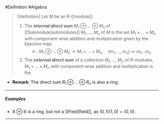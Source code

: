 #Definition #Algebra

> [!definition]
> Let $M$ be an $R$-[[module]]. 
> 1. The ***internal direct sum***  $M_{1}\oplus\dots \oplus M_{n}$ of [[Submodule|submodules]] $M_{1},\dots,M_{n}$ of $M$ is the set $M_{1}\times\dots \times M_{n}$ with component-wise addition and multiplication given by the bijective map: $$\pi:M_{1}\oplus \dots \oplus M_{n}\to M_{1}+\dots+M_{n},\quad (m_{1},\dots,m_{n})\mapsto m_{1}\dots m_{n}$$
> 2. The ***external direct sum*** of a collection $M_{1},\dots,M_{n}$ of $R$-modules, $M_{1}\times\dots \times M_{n}$ with component-wise addition and multiplication is the

- **Remark**: The direct sum $R_{1}\oplus\dots \oplus R_{n}$ is also a ring.
---
##### Examples
- $\mathbb{R}\oplus \mathbb{R}$ is a ring, but not a [[Field|field]], as $(0,1)(1,0)=(0,0)$.
---